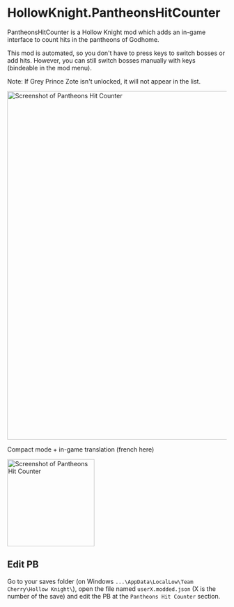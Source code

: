 # HollowKnight.PantheonsHitCounter

PantheonsHitCounter is a Hollow Knight mod which adds an in-game interface to count hits in the pantheons of Godhome.

This mod is automated, so you don't have to press keys to switch bosses or add hits. However, you can still switch bosses manually with keys (bindeable in the mod menu).

Note: If Grey Prince Zote isn't unlocked, it will not appear in the list.

<img title="Screenshot of Pantheons Hit Counter" src="https://i.imgur.com/bc3pNlu.png" width="800"/>

Compact mode + in-game translation (french here)

<img title="Screenshot of Pantheons Hit Counter" src="https://i.imgur.com/ebrAixX.png" width="200"/>

## Edit PB
Go to your saves folder (on Windows `...\AppData\LocalLow\Team Cherry\Hollow Knight\`), open the file named `userX.modded.json` (X is the number of the save) and edit the PB at the `Pantheons Hit Counter` section.
